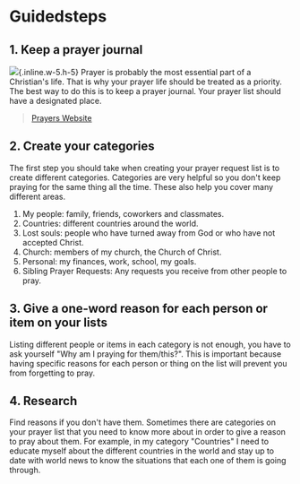 # Guidedsteps

## 1. Keep a prayer journal

![](https://res.cloudinary.com/guidedsteps/image/upload/v1648827271/guidedsteps_color_mark_white.svg){.inline.w-5.h-5}
Prayer is probably the most essential part of a Christian's life. That is why your prayer life should be treated as a priority. The best way to do this is to keep a prayer journal. Your prayer list should have a designated place.

> [Prayers Website](https://todoendios.com/peticiones-de-oracion-como-se-hacen-y-ejemplos//)

## 2. Create your categories

The first step you should take when creating your prayer request list is to create different categories. Categories are very helpful so you don't keep praying for the same thing all the time. These also help you cover many different areas.

1. My people: family, friends, coworkers and classmates.
2. Countries: different countries around the world.
3. Lost souls: people who have turned away from God or who have not accepted Christ.
4. Church: members of my church, the Church of Christ.
5. Personal: my finances, work, school, my goals.
6. Sibling Prayer Requests: Any requests you receive from other people to pray.

## 3. Give a one-word reason for each person or item on your lists

Listing different people or items in each category is not enough, you have to ask yourself "Why am I praying for them/this?". This is important because having specific reasons for each person or thing on the list will prevent you from forgetting to pray.

## 4. Research

Find reasons if you don't have them. Sometimes there are categories on your prayer list that you need to know more about in order to give a reason to pray about them. For example, in my category "Countries" I need to educate myself about the different countries in the world and stay up to date with world news to know the situations that each one of them is going through.

<br/>